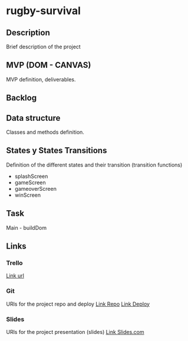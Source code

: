 # rugby-survival

## Description
Brief description of the project


## MVP (DOM - CANVAS)
MVP definition, deliverables.


## Backlog


## Data structure
Classes and methods definition.


## States y States Transitions
Definition of the different states and their transition (transition functions)

- splashScreen
- gameScreen
- gameoverScreen
- winScreen


## Task
Main - buildDom

## Links


### Trello
[Link url](https://trello.com/b/Ujcomyy9/m1-project)


### Git
URls for the project repo and deploy
[Link Repo](https://github.com/mitji/rugby-survival)
[Link Deploy](http://github.com)


### Slides
URls for the project presentation (slides)
[Link Slides.com](http://slides.com)

